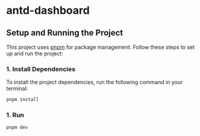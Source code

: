 # antd-dashboard

## Setup and Running the Project

This project uses [pnpm](https://pnpm.io/) for package management. Follow these steps to set up and run the project:

### 1. Install Dependencies

To install the project dependencies, run the following command in your terminal:

```bash
pnpm install

```

### 1. Run

```bash
pnpm dev

```
